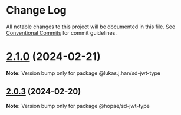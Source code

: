 # Change Log

All notable changes to this project will be documented in this file.
See [Conventional Commits](https://conventionalcommits.org) for commit guidelines.

# [2.1.0](https://github.com/openwallet-foundation-labs/sd-jwt-js/compare/v2.0.1...v2.1.0) (2024-02-21)

**Note:** Version bump only for package @lukas.j.han/sd-jwt-type





## [2.0.3](https://github.com/openwallet-foundation-labs/sd-jwt-js/compare/v2.0.2...v2.0.3) (2024-02-20)

**Note:** Version bump only for package @hopae/sd-jwt-type

